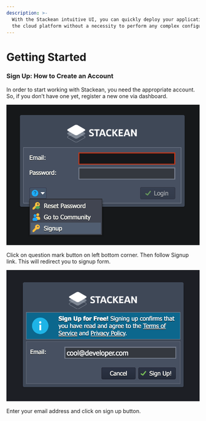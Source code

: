 ```yaml
---
description: >-
  With the Stackean intuitive UI, you can quickly deploy your applications to
  the cloud platform without a necessity to perform any complex configurations.
---
```


# Getting Started

### Sign Up: How to Create an Account <a id="sign-up-how-to-create-an-account"></a>

In order to start working with Stackean, you need the appropriate account. So, if you don’t have one yet, register a new one via dashboard.

![](../.gitbook/assets/stackean-dashboard-signup-link.png)

Click on question mark button on left bottom corner. Then follow Signup link. This will redirect you to signup form.

![](../.gitbook/assets/stackean-dashboard-signup-mail.png)

Enter your email address and click on sign up button.

